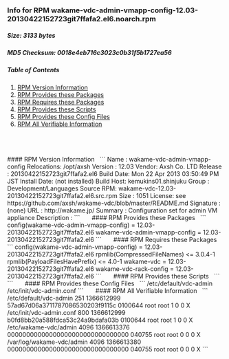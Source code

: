 ### Info for RPM wakame-vdc-admin-vmapp-config-12.03-20130422152723git7ffafa2.el6.noarch.rpm  
##### Size: 3133 bytes  
##### MD5 Checksum: 0018e4eb716c3023c0b31f5b1727ea56  
##### Table of Contents  
1. [RPM Version Information](#version)  
2. [RPM Provides these Packages ](#provides)  
3. [RPM Requires these Packages](#requires)  
4. [RPM Provides these Scripts](#scripts)  
5. [RPM Provides these Config Files](#config)  
6. [RPM All Verifiable Information](#verifiable)  
&nbsp;  
&nbsp;  
&nbsp;  
<a name="version" />
#### RPM Version Information  
&nbsp;  
```  
Name        : wakame-vdc-admin-vmapp-config  Relocations: /opt/axsh 
Version     : 12.03                             Vendor: Axsh Co. LTD <dev@axsh.net>
Release     : 20130422152723git7ffafa2.el6   Build Date: Mon 22 Apr 2013 03:50:49 PM JST
Install Date: (not installed)               Build Host: kemukins01.shinjuku
Group       : Development/Languages         Source RPM: wakame-vdc-12.03-20130422152723git7ffafa2.el6.src.rpm
Size        : 1051                             License: see https://github.com/axsh/wakame-vdc/blob/master/README.md
Signature   : (none)
URL         : http://wakame.jp/
Summary     : Configuration set for admin VM appliance
Description :
<insert long description, indented with spaces>
```  
&nbsp;  
&nbsp;  
&nbsp;  
<a name="provides" />
#### RPM Provides these Packages  
&nbsp;  
```  
config(wakame-vdc-admin-vmapp-config) = 12.03-20130422152723git7ffafa2.el6
wakame-vdc-admin-vmapp-config = 12.03-20130422152723git7ffafa2.el6
```  
&nbsp;  
&nbsp;  
&nbsp;  
<a name="requires" />
#### RPM Requires these Packages  
&nbsp;  
```  
config(wakame-vdc-admin-vmapp-config) = 12.03-20130422152723git7ffafa2.el6
rpmlib(CompressedFileNames) <= 3.0.4-1
rpmlib(PayloadFilesHavePrefix) <= 4.0-1
wakame-vdc = 12.03-20130422152723git7ffafa2.el6
wakame-vdc-rack-config = 12.03-20130422152723git7ffafa2.el6
```  
&nbsp;  
&nbsp;  
&nbsp;  
<a name="scripts" />
#### RPM Provides these Scripts  
&nbsp;  
```  
```  
&nbsp;  
&nbsp;  
&nbsp;  
<a name="config" />
#### RPM Provides these Config Files  
&nbsp;  
```  
/etc/default/vdc-admin
/etc/init/vdc-admin.conf
```  
&nbsp;  
&nbsp;  
&nbsp;  
<a name="verifiable" />
#### RPM All Verifiable Information  
&nbsp;  
```  
/etc/default/vdc-admin 251 1366612999 57ad67d06a3711787086530203f9115c 0100644 root root 1 0 0 X
/etc/init/vdc-admin.conf 800 1366612999 b0fd8bb20a588fdca53c24a9bdafa03b 0100644 root root 1 0 0 X
/etc/wakame-vdc/admin 4096 1366613376 00000000000000000000000000000000 040755 root root 0 0 0 X
/var/log/wakame-vdc/admin 4096 1366613380 00000000000000000000000000000000 040755 root root 0 0 0 X
```  
&nbsp;  
